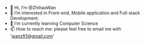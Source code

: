 - 👋 Hi, I’m @ZhihaoWan
- 👀 I’m interested in Front-end, Mobile application and Full-stack Development. 
- 🌱 I’m currently learning Computer Science
- 📫 How to reach me: please feel free to email me with 'wanzft1@gmail.com' 

